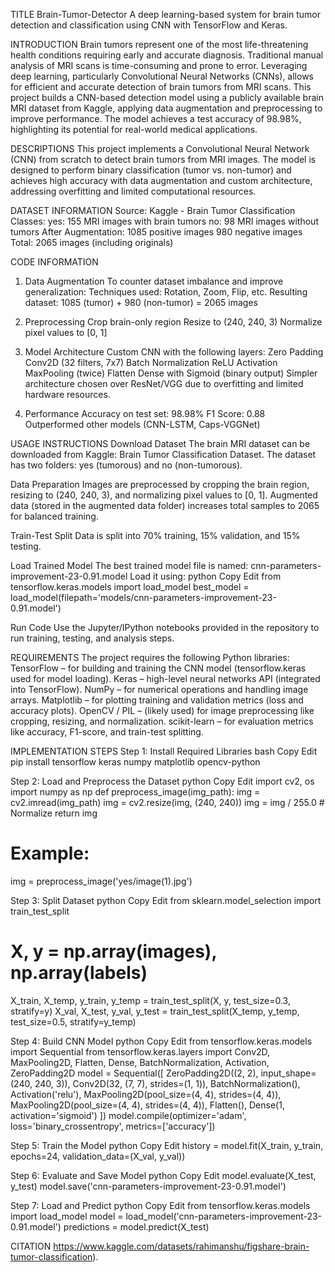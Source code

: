 TITLE
Brain-Tumor-Detector
A deep learning-based system for brain tumor detection and classification using CNN with TensorFlow and Keras.

INTRODUCTION
Brain tumors represent one of the most life-threatening health conditions requiring early and accurate diagnosis. 
Traditional manual analysis of MRI scans is time-consuming and prone to error. 
Leveraging deep learning, particularly Convolutional Neural Networks (CNNs), allows for efficient and accurate detection of brain tumors from MRI scans. 
This project builds a CNN-based detection model using a publicly available brain MRI dataset from Kaggle, applying data augmentation and preprocessing to improve performance. 
The model achieves a test accuracy of 98.98%, highlighting its potential for real-world medical applications.

DESCRIPTIONS
This project implements a Convolutional Neural Network (CNN) from scratch to detect brain tumors from MRI images. 
The model is designed to perform binary classification (tumor vs. non-tumor) and achieves high accuracy with data augmentation and custom architecture, addressing overfitting and limited computational resources.

DATASET INFORMATION
Source: Kaggle - Brain Tumor Classification
Classes:
yes: 155 MRI images with brain tumors
no: 98 MRI images without tumors
After Augmentation:
1085 positive images
980 negative images
Total: 2065 images (including originals)


CODE INFORMATION
1. Data Augmentation
To counter dataset imbalance and improve generalization:
Techniques used: Rotation, Zoom, Flip, etc.
Resulting dataset: 1085 (tumor) + 980 (non-tumor) = 2065 images

2. Preprocessing
Crop brain-only region
Resize to (240, 240, 3)
Normalize pixel values to [0, 1]

3. Model Architecture
Custom CNN with the following layers:
Zero Padding
Conv2D (32 filters, 7x7)
Batch Normalization
ReLU Activation
MaxPooling (twice)
Flatten
Dense with Sigmoid (binary output)
Simpler architecture chosen over ResNet/VGG due to overfitting and limited hardware resources.

4. Performance
Accuracy on test set: 98.98%
F1 Score: 0.88
Outperformed other models (CNN-LSTM, Caps-VGGNet)


USAGE INSTRUCTIONS
Download Dataset
The brain MRI dataset can be downloaded from Kaggle: Brain Tumor Classification Dataset.
The dataset has two folders: yes (tumorous) and no (non-tumorous).

Data Preparation
Images are preprocessed by cropping the brain region, resizing to (240, 240, 3), and normalizing pixel values to [0, 1].
Augmented data (stored in the augmented data folder) increases total samples to 2065 for balanced training.

Train-Test Split
Data is split into 70% training, 15% validation, and 15% testing.

Load Trained Model
The best trained model file is named: cnn-parameters-improvement-23-0.91.model
Load it using:
python
Copy
Edit
from tensorflow.keras.models import load_model
best_model = load_model(filepath='models/cnn-parameters-improvement-23-0.91.model')

Run Code
Use the Jupyter/IPython notebooks provided in the repository to run training, testing, and analysis steps.


REQUIREMENTS
The project requires the following Python libraries:
TensorFlow – for building and training the CNN model (tensorflow.keras used for model loading).
Keras – high-level neural networks API (integrated into TensorFlow).
NumPy – for numerical operations and handling image arrays.
Matplotlib – for plotting training and validation metrics (loss and accuracy plots).
OpenCV / PIL – (likely used) for image preprocessing like cropping, resizing, and normalization.
scikit-learn – for evaluation metrics like accuracy, F1-score, and train-test splitting.


IMPLEMENTATION STEPS
Step 1: Install Required Libraries
bash
Copy
Edit
pip install tensorflow keras numpy matplotlib opencv-python

Step 2: Load and Preprocess the Dataset
python
Copy
Edit
import cv2, os
import numpy as np
def preprocess_image(img_path):
    img = cv2.imread(img_path)
    img = cv2.resize(img, (240, 240))
    img = img / 255.0  # Normalize
    return img
# Example:
img = preprocess_image('yes/image(1).jpg')

Step 3: Split Dataset
python
Copy
Edit
from sklearn.model_selection import train_test_split

# X, y = np.array(images), np.array(labels)
X_train, X_temp, y_train, y_temp = train_test_split(X, y, test_size=0.3, stratify=y)
X_val, X_test, y_val, y_test = train_test_split(X_temp, y_temp, test_size=0.5, stratify=y_temp)

Step 4: Build CNN Model
python
Copy
Edit
from tensorflow.keras.models import Sequential
from tensorflow.keras.layers import Conv2D, MaxPooling2D, Flatten, Dense, BatchNormalization, Activation, ZeroPadding2D
model = Sequential([
    ZeroPadding2D((2, 2), input_shape=(240, 240, 3)),
    Conv2D(32, (7, 7), strides=(1, 1)),
    BatchNormalization(),
    Activation('relu'),
    MaxPooling2D(pool_size=(4, 4), strides=(4, 4)),
    MaxPooling2D(pool_size=(4, 4), strides=(4, 4)),
    Flatten(),
    Dense(1, activation='sigmoid')
])
model.compile(optimizer='adam', loss='binary_crossentropy', metrics=['accuracy'])

Step 5: Train the Model
python
Copy
Edit
history = model.fit(X_train, y_train, epochs=24, validation_data=(X_val, y_val))

Step 6: Evaluate and Save Model
python
Copy
Edit
model.evaluate(X_test, y_test)
model.save('cnn-parameters-improvement-23-0.91.model')

Step 7: Load and Predict
python
Copy
Edit
from tensorflow.keras.models import load_model
model = load_model('cnn-parameters-improvement-23-0.91.model')
predictions = model.predict(X_test)


CITATION
https://www.kaggle.com/datasets/rahimanshu/figshare-brain-tumor-classification).<br>




